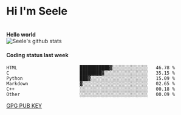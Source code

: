 <h1>Hi I'm Seele</h1>
<br>
<b> Hello world</b>
<br>
<img src="https://github-readme-stats.vercel.app/api?username=Seele0oO&show_icons=true&icon_color=0366d6&bg_color=ffffff&hide_title=true&hide=contribs&include_all_commits=true" alt="Seele's github stats"/>
<br>

<h4>Coding status last week </h4>

<!--START_SECTION:waka-->

```text
HTML                       ███████████▓░░░░░░░░░░░░░   46.78 %
C                          ████████▓░░░░░░░░░░░░░░░░   35.15 %
Python                     ███▓░░░░░░░░░░░░░░░░░░░░░   15.09 %
Markdown                   ▓░░░░░░░░░░░░░░░░░░░░░░░░   02.65 %
C++                        ░░░░░░░░░░░░░░░░░░░░░░░░░   00.18 %
Other                      ░░░░░░░░░░░░░░░░░░░░░░░░░   00.09 %
```

<!--END_SECTION:waka-->



[GPG PUB KEY](https://keys.openpgp.org/vks/v1/by-fingerprint/3FCE91BF5B9666B55B67213C4C57B7824A5B6680)

